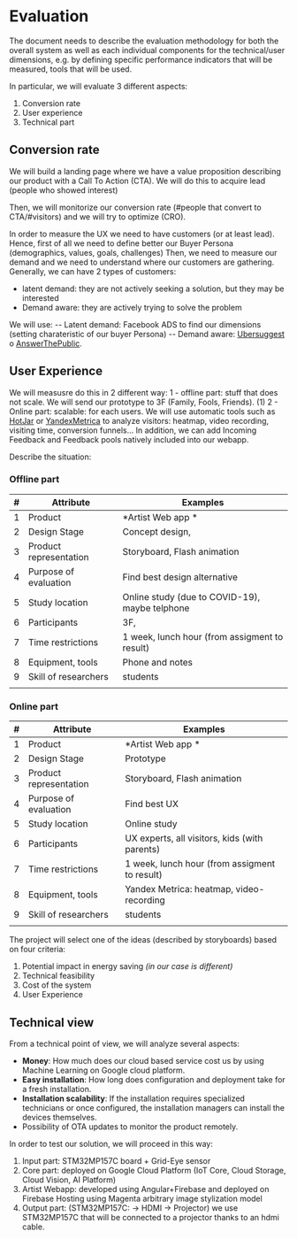 # Evaluation
The document needs to describe the evaluation methodology for both the overall system as well as each individual components for the technical/user dimensions, e.g. by defining specific performance indicators that will be measured, tools that will be used.

In particular, we will evaluate 3 different aspects: 
1. Conversion rate
2. User experience
3. Technical part

## Conversion rate
We will build a landing page where we have a value proposition describing our product  with a Call To Action (CTA).
We will do this to acquire lead (people who showed interest)

Then, we will monitorize our conversion rate (#people that convert to CTA/#visitors) and we will try to optimize (CRO).

In order to measure the UX we need to have customers (or at least lead).
Hence, first of all we need to define better our Buyer Persona (demographics, values, goals, challenges)
Then, we need to measure our demand and we need to understand where our customers are gathering.
Generally, we can have 2 types of customers:
- latent demand: they are not actively seeking a solution, but they may be interested
- Demand aware: they are actively trying to solve the problem

We will use:
--  Latent demand: Facebook ADS to find our dimensions (setting charateristic of our buyer Persona)
--  Demand aware: [Ubersuggest](https://neilpatel.com/ubersuggest/) o [AnswerThePublic](https://answerthepublic.com/). 


## User Experience
We will measusre do this in 2 different way:
1 - offline part: stuff that does not scale. We will send our prototype to 3F (Family, Fools, Friends). (1)
2 - Online part: scalable: for each users. We will use automatic tools such as [HotJar](https://www.hotjar.com/) or [YandexMetrica](https://metrica.yandex.com/about) to analyze
visitors: heatmap, video recording, visiting time, conversion funnels...
In addition, we can add Incoming Feedback and Feedback pools natively included into our webapp.


Describe the situation:
### Offline part
| #    | Attribute              | Examples                                                |
| ---- | ---------------------- | ------------------------------------------------------- |
| 1    | Product                | *Artist Web app *                                                |
| 2    | Design Stage           | Concept design,                 |
| 3    | Product representation | Storyboard, Flash animation                             |
| 4    | Purpose of evaluation  | Find best design alternative                            |
| 5    | Study location         | Online study (due to COVID-19), maybe telphone          |
| 6    | Participants           | 3F,            |
| 7    | Time restrictions      | 1 week, lunch hour (from assigment to result) |
| 8    | Equipment, tools       | Phone and notes            |
| 9    | Skill of researchers   | students                  |
|      |                        |                                                         |


### Online part
| #    | Attribute              | Examples                                                |
| ---- | ---------------------- | ------------------------------------------------------- |
| 1    | Product                | *Artist Web app *                                                |
| 2    | Design Stage           | Prototype                 |
| 3    | Product representation | Storyboard, Flash animation                             |
| 4    | Purpose of evaluation  | Find best UX                            |
| 5    | Study location         | Online study        |
| 6    | Participants           | UX experts, all visitors, kids (with parents)           |
| 7    | Time restrictions      | 1 week, lunch hour (from assigment to result) |
| 8    | Equipment, tools       | Yandex Metrica: heatmap, video-recording            |
| 9    | Skill of researchers   | students                  |
|      |                        |                                                         |


The project will select one of the ideas (described by storyboards) based on four criteria:

1. Potential impact in energy saving *(in our case is different)*
2. Technical feasibility
3. Cost of the system
4. User Experience

## Technical view
From a technical point of view, we will analyze several aspects:
- **Money**: How much does our cloud based service cost us by using Machine Learning on Google cloud platform.
- **Easy installation**: How long does configuration and deployment take for a fresh installation.
- **Installation scalability**: If the installation requires specialized technicians or once configured, the installation managers can install the devices themselves.
- Possibility of OTA updates to monitor the product remotely.

In order to test our solution, we will proceed in this way:
1. Input part: STM32MP157C board + Grid-Eye sensor
2. Core part: deployed on Google Cloud Platform (IoT Core, Cloud Storage, Cloud Vision, AI Platform)
3. Artist Webapp: developed using Angular+Firebase and deployed on Firebase Hosting using Magenta   arbitrary image stylization model
4. Output part: (STM32MP157C: -> HDMI -> Projector) we use STM32MP157C that will be connected to a projector thanks to an hdmi cable.

